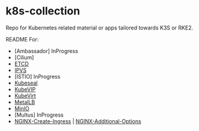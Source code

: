 # k8s-collection
Repo for Kubernetes related material or apps tailored towards K3S or RKE2.

README For:
- [Ambassador] InProgress
- [Cilium]
- [ETCD](/ETCD/etcd-commands.md)
- [IPVS](/IPVS/enable-ipvs.md)
- [ISTIO] InProgress
- [Kubeseal](/Kubeseal/kubeseal.md)
- [KubeVIP](/Kube-VIP/kube-vip.md)
- [KubeVirt](/KubeVirt/kubevirt.md)
- [MetalLB](/Metal-LB/install-metalLB.md)
- [MinIO](/MinIO/minio-operator.md)
- [Multus] InProgress
- [NGINX-Create-Ingress](/NGINX/helm-install-nginx.md) | [NGINX-Additional-Options](/NGINX/Ingress-options.md)